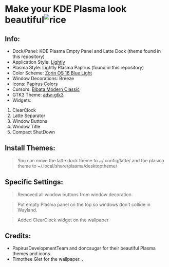 # Make your KDE Plasma look beautiful![rice](https://user-images.githubusercontent.com/117046865/210187462-aa1a0964-a36d-4af1-b12a-35c5b5e7c6bf.png)
## Info: 
* Dock/Panel: KDE Plasma Empty Panel and Latte Dock (theme found in this repository)
* Application Style: [Lightly](https://github.com/Luwx/Lightly)
* Plasma Style: Lightly Plasma Papirus (found in this repository)
* Color Scheme: [Zorin OS 16 Blue Light](https://store.kde.org/p/1890164)
* Window Decorations: Breeze
* Icons: [Papirus Colors](https://store.kde.org/p/1651940)
* Cursors: [Bibata Modern Classic](https://github.com/ful1e5/Bibata_Cursor)
* GTK3 Theme: [adw-gtk3](https://github.com/lassekongo83/adw-gtk3)
* Widgets:
1. ClearClock
2. Latte Separator
3. Window Buttons
4. Window Title
5. Compact ShutDown

## Install Themes:
> You can move the latte dock theme to ~/.config/latte/ and the plasma theme to ~/.local/share/plasma/desktoptheme/
## Specific Settings:
> Removed all window buttons from window decoration.

> Put empty Plasma panel on the top so windows don't collide in Wayland.

> Added ClearClock widget on the wallpaper

## Credits: 
* PapirusDevelopmentTeam and doncsugar for their beautiful Plasma themes and icons.
* Timothee Glet for the wallpaper.
.
